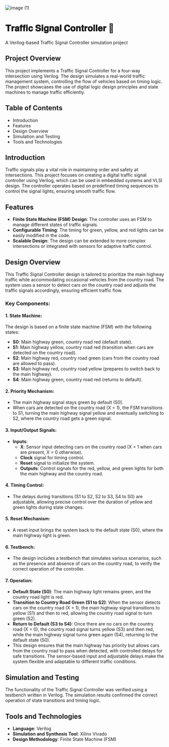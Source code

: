 
![image (1)](https://github.com/user-attachments/assets/ab416e10-2234-4536-a551-921e419a03ba)

# **𝐓𝐫𝐚𝐟𝐟𝐢𝐜 𝐒𝐢𝐠𝐧𝐚𝐥 𝐂𝐨𝐧𝐭𝐫𝐨𝐥𝐥𝐞𝐫** 🚦

A Verilog-based Traffic Signal Controller simulation project
## Project Overview
This project implements a Traffic Signal Controller for a four-way intersection using Verilog. The design simulates a real-world traffic management system, controlling the flow of vehicles based on timing logic. The project showcases the use of digital logic design principles and state machines to manage traffic efficiently.

## Table of Contents
- Introduction
- Features
- Design Overview
- Simulation and Testing
- Tools and Technologies
  

## Introduction
Traffic signals play a vital role in maintaining order and safety at intersections. This project focuses on creating a digital traffic signal controller using Verilog, which can be used in embedded systems and VLSI design. The controller operates based on predefined timing sequences to control the signal lights, ensuring smooth traffic flow.

## Features
- **Finite State Machine (FSM) Design**: The controller uses an FSM to manage different states of traffic signals.
- **Configurable Timing**: The timing for green, yellow, and red lights can be easily modified in the code.
- **Scalable Design**: The design can be extended to more complex intersections or integrated with sensors for adaptive traffic control.

## Design Overview
This Traffic Signal Controller design is tailored to prioritize the main highway traffic while accommodating occasional vehicles from the country road. The system uses a sensor to detect cars on the country road and adjusts the traffic signals accordingly, ensuring efficient traffic flow.

### Key Components:
#### 1. State Machine:
The design is based on a finite state machine (FSM) with the following states:
- **S0**: Main highway green, country road red (default state).
- **S1**: Main highway yellow, country road red (transition when cars are detected on the country road).
- **S2**: Main highway red, country road green (cars from the country road are allowed to pass).
- **S3**: Main highway red, country road yellow (prepares to switch back to the main highway).
- **S4**: Main highway green, country road red (returns to default).
  
#### 2. Priority Mechanism:
- The main highway signal stays green by default (S0).
- When cars are detected on the country road (X = 1), the FSM transitions to S1, turning the main highway signal yellow and eventually switching to S2, where the country road gets a green signal.
  
#### 3. Input/Output Signals:
- **Inputs**:
  - **X**: Sensor input detecting cars on the country road (X = 1 when cars are present, X = 0 otherwise).
  - **Clock** signal for timing control.
  - **Reset** signal to initialize the system.
  - **Outputs**: Control signals for the red, yellow, and green lights for both the main highway and the country road.
    
#### 4. Timing Control:
- The delays during transitions (S1 to S2, S2 to S3, S4 to S0) are adjustable, allowing precise control over the duration of yellow and green lights during state changes.
  
#### 5. Reset Mechanism:
- A reset input brings the system back to the default state (S0), where the main highway light is green.
  
#### 6. Testbench:
- The design includes a testbench that simulates various scenarios, such as the presence and absence of cars on the country road, to verify the correct operation of the controller.
  
#### 7. Operation:
- **Default State (S0)**: The main highway light remains green, and the country road light is red.
- **Transition to Country Road Green (S1 to S2)**: When the sensor detects cars on the country road (X = 1), the main highway signal transitions to yellow (S1) and then to red, allowing the country road signal to turn green (S2).
- **Return to Default (S3 to S4)**: Once there are no cars on the country road (X = 0), the country road signal turns yellow (S3) and then red, while the main highway signal turns green again (S4), returning to the default state (S0).
- This design ensures that the main highway has priority but allows cars from the country road to pass when detected, with controlled delays for safe transitions. The sensor-based input and adjustable delays make the system flexible and adaptable to different traffic conditions.

## Simulation and Testing
The functionality of the Traffic Signal Controller was verified using a testbench written in Verilog. The simulation results confirmed the correct operation of state transitions and timing logic.

## Tools and Technologies
- **Language**: Verilog
- **Simulation and Synthesis Tool**: Xilinx Vivado
- **Design Methodology**: Finite State Machine (FSM)
